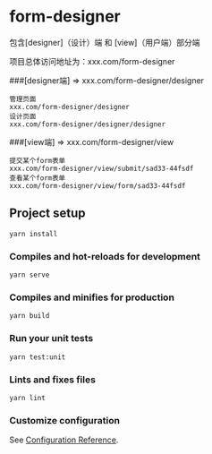 # form-designer

包含[designer]（设计）端 和 [view]（用户端）部分端

项目总体访问地址为：xxx.com/form-designer

###[designer端] => xxx.com/form-designer/designer
```
管理页面
xxx.com/form-designer/designer
设计页面
xxx.com/form-designer/designer/designer
```

###[view端] => xxx.com/form-designer/view
```
提交某个form表单
xxx.com/form-designer/view/submit/sad33-44fsdf
查看某个form表单
xxx.com/form-designer/view/form/sad33-44fsdf
```

## Project setup
```
yarn install
```

### Compiles and hot-reloads for development
```
yarn serve
```

### Compiles and minifies for production
```
yarn build
```

### Run your unit tests
```
yarn test:unit
```

### Lints and fixes files
```
yarn lint
```

### Customize configuration
See [Configuration Reference](https://cli.vuejs.org/config/).
